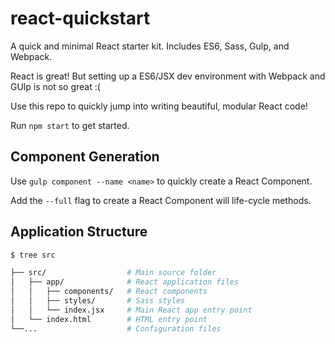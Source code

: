 # react-quickstart

A quick and minimal React starter kit. Includes ES6, Sass, Gulp, and Webpack.

React is great! But setting up a ES6/JSX dev environment with Webpack and GUlp is not so great :(

Use this repo to quickly jump into writing beautiful, modular React code!

Run `npm start` to get started.

## Component Generation

Use `gulp component --name <name>` to quickly create a React Component.

Add the `--full` flag to create a React Component will life-cycle methods.

## Application Structure

```bash
$ tree src

├── src/                  # Main source folder
│   ├── app/              # React application files
│   │   ├── components/   # React components
│   │   ├── styles/       # Sass styles
│   │   └── index.jsx     # Main React app entry point
│   └── index.html        # HTML entry point     
└──...                    # Configuration files
```
